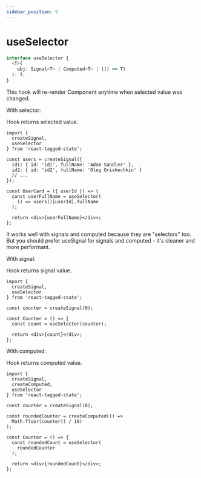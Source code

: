 ```yaml
---
sidebar_position: 9
---
```


# useSelector

```typescript
interface useSelector {
  <T>(
    obj: Signal<T> | Computed<T> | (() => T)
  ): T;
}
```

This hook will re-render Component anytime when selected value was changed.

With selector:

Hook returns selected value.

```tsx
import {
  createSignal,
  useSelector
} from 'react-tagged-state';

const users = createSignal({
  id1: { id: 'id1', fullName: 'Adam Sandler' },
  id2: { id: 'id2', fullName: 'Oleg Grishechkin' }
  // ...
});

const UserCard = ({ userId }) => {
  const userFullName = useSelector(
    () => users()[userId].fullName
  );

  return <div>{userFullName}</div>;
};
```

It works well with signals and computed because they are "selectors" too. But you should prefer useSignal for signals and computed - it's cleaner and more performant.

With signal:

Hook returns signal value.

```tsx
import {
  createSignal,
  useSelector
} from 'react-tagged-state';

const counter = createSignal(0);

const Counter = () => {
  const count = useSelector(counter);

  return <div>{count}</div>;
};
```

With computed:

Hook returns computed value.

```tsx
import {
  createSignal,
  createComputed,
  useSelector
} from 'react-tagged-state';

const counter = createSignal(0);

const roundedCounter = createComputed(() =>
  Math.floor(counter() / 10)
);

const Counter = () => {
  const roundedCount = useSelector(
    roundedCounter
  );

  return <div>{roundedCount}</div>;
};
```
